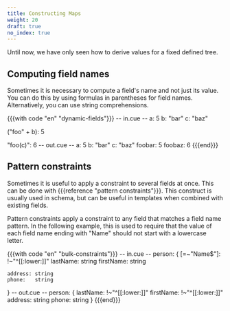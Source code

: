```yaml
---
title: Constructing Maps
weight: 20
draft: true
no_index: true
---
```


Until now, we have only seen how to derive values for a fixed defined tree.

## Computing field names

Sometimes it is necessary to compute a field's name and not just its value.
You can do this by using formulas in parentheses for field names.
Alternatively, you can use string comprehensions.

{{{with code "en" "dynamic-fields"}}}
-- in.cue --
a: 5
b: "bar"
c: "baz"

("foo" + b): 5

"foo\(c)": 6
-- out.cue --
a:      5
b:      "bar"
c:      "baz"
foobar: 5
foobaz: 6
{{{end}}}

## Pattern constraints

Sometimes it is useful to apply a constraint to several fields at once.
This can be done with {{{reference "pattern constraints"}}}.
This construct is usually used in schema, but can be useful in templates when
combined with existing fields.

Pattern constraints apply a constraint to any field that matches a field name
pattern.
In the following example, this is used to require that the value of each field
name ending with "Name" should not start with a lowercase letter.

{{{with code "en" "bulk-constraints"}}}
-- in.cue --
person: {
	[=~"Name$"]: !~"^[[:lower:]]"
	lastName:    string
	firstName:   string

	address: string
	phone:   string
}
-- out.cue --
person: {
    lastName:  !~"^[[:lower:]]"
    firstName: !~"^[[:lower:]]"
    address:   string
    phone:     string
}
{{{end}}}

<!--  TODO

`and([])`

`and` takes a list and returns the result of applying
the `&` operator to all elements in the list.
It returns top for the empty list.

{{{with code "en" "core-builtin-and"}}}
-- in.cue --
a: and([>=10, >5, <=10])
b: and([2])
c: and([])
-- out.cue --
a: 10
b: 2
c: _
{{{end}}}

- a: ?? expr / a: <- expr

-->

